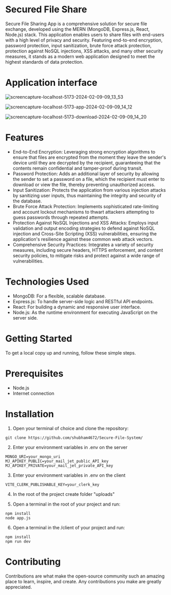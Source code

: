 # Secured File Share

Secure File Sharing App is a comprehensive solution for secure file exchange, developed using the MERN (MongoDB, Express.js, React, Node.js) stack. This application enables users to share files with end-users with a high level of privacy and security. Featuring end-to-end encryption, password protection, input sanitization, brute force attack protection, protection against NoSQL injections, XSS attacks, and many other security measures, it stands as a modern web application designed to meet the highest standards of data protection.

# Application interface

![screencapture-localhost-5173-2024-02-09-09_13_53](https://github.com/Kuzma02/Secured-File-Share/assets/138793624/bd3c6cf8-5a0a-4c96-a7c7-a77052a2674e)

![screencapture-localhost-5173-app-2024-02-09-09_14_12](https://github.com/Kuzma02/Secured-File-Share/assets/138793624/da30c3e4-bf2e-4550-b7b9-2ff8e1acbf77)

![screencapture-localhost-5173-download-2024-02-09-09_14_20](https://github.com/Kuzma02/Secured-File-Share/assets/138793624/3f9a9ffb-1e81-4d33-a7c6-ba1f08d64c82)

# Features
- End-to-End Encryption: Leveraging strong encryption algorithms to ensure that files are encrypted from the moment they leave the sender's device until they are decrypted by the recipient, guaranteeing that the contents remain confidential and tamper-proof during transit.
- Password Protection: Adds an additional layer of security by allowing the sender to set a password on a file, which the recipient must enter to download or view the file, thereby preventing unauthorized access.
- Input Sanitization: Protects the application from various injection attacks by sanitizing user inputs, thus maintaining the integrity and security of the database.
- Brute Force Attack Protection: Implements sophisticated rate-limiting and account lockout mechanisms to thwart attackers attempting to guess passwords through repeated attempts.
- Protection Against NoSQL Injections and XSS Attacks: Employs input validation and output encoding strategies to defend against NoSQL injection and Cross-Site Scripting (XSS) vulnerabilities, ensuring the application's resilience against these common web attack vectors.
- Comprehensive Security Practices: Integrates a variety of security measures, including secure headers, HTTPS enforcement, and content security policies, to mitigate risks and protect against a wide range of vulnerabilities.

# Technologies Used
- MongoDB: For a flexible, scalable database.
- Express.js: To handle server-side logic and RESTful API endpoints.
- React: For building a dynamic and responsive user interface.
- Node.js: As the runtime environment for executing JavaScript on the server side.

# Getting Started
To get a local copy up and running, follow these simple steps.

# Prerequisites
- Node.js
- Internet connection

# Installation

1. Open your terminal of choice and clone the repository:
```
git clone https://github.com/shubham4672/Secure-File-System/
```

2. Enter your environment variables in .env on the server
```
MONGO_URI=your_mongo_uri
MJ_APIKEY_PUBLIC=your_mail_jet_public_API_key
MJ_APIKEY_PRIVATE=your_mail_jet_private_API_key
```

3. Enter your environment variables in .env on the client
```
VITE_CLERK_PUBLISHABLE_KEY=your_clerk_key
```

4. In the root of the project create folder "uploads"

5. Open a terminal in the root of your project and run:
```
npm install
node app.js
```
6. Open a terminal in the /client of your project and run:
```
npm install
npm run dev
```

# Contributing
Contributions are what make the open-source community such an amazing place to learn, inspire, and create. Any contributions you make are greatly appreciated.
